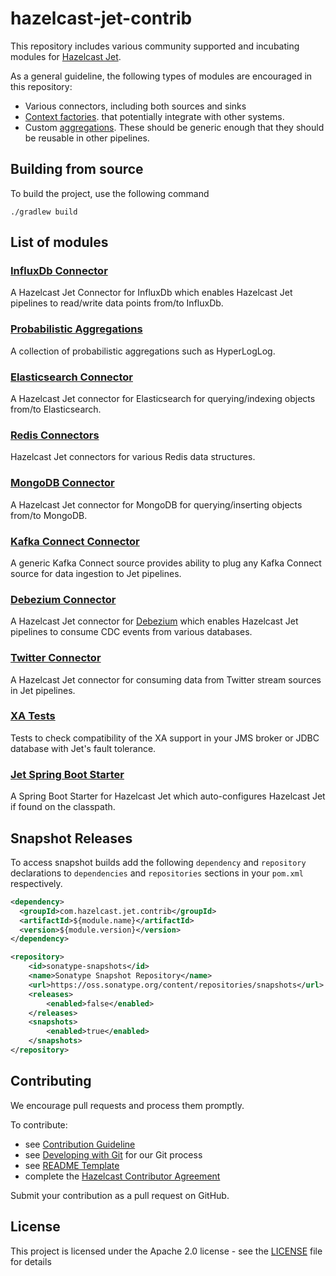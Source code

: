 # hazelcast-jet-contrib

This repository includes various community supported and incubating 
modules for [Hazelcast Jet](https://github.com/hazelcast/hazelcast-jet).

As a general guideline, the following types of modules are encouraged
in this repository:

* Various connectors, including both sources and sinks
* [Context factories](https://docs.hazelcast.org/docs/jet/3.0/javadoc/com/hazelcast/jet/pipeline/ContextFactory.html).
that potentially integrate with other systems.
* Custom [aggregations](https://docs.hazelcast.org/docs/jet/3.0/javadoc/com/hazelcast/jet/aggregate/AggregateOperation.html).
These should be generic enough that they should be reusable in other
 pipelines.

## Building from source

To build the project, use the following command

```
./gradlew build
```

## List of modules

### [InfluxDb Connector](influxdb) 

A Hazelcast Jet Connector for InfluxDb which enables Hazelcast Jet
pipelines to read/write data points from/to InfluxDb.

### [Probabilistic Aggregations](probabilistic) 

A collection of probabilistic aggregations such as HyperLogLog.

### [Elasticsearch Connector](elasticsearch) 

A Hazelcast Jet connector for Elasticsearch for querying/indexing objects
from/to Elasticsearch.

### [Redis Connectors](redis)

Hazelcast Jet connectors for various Redis data structures.

### [MongoDB Connector](mongodb) 

A Hazelcast Jet connector for MongoDB for querying/inserting objects
from/to MongoDB.

### [Kafka Connect Connector](kafka-connect) 

A generic Kafka Connect source provides ability to plug any Kafka
Connect source for data ingestion to Jet pipelines.

### [Debezium Connector](debezium) 

A Hazelcast Jet connector for [Debezium](https://debezium.io/) which
enables Hazelcast Jet pipelines to consume CDC events from various databases.


### [Twitter Connector](twitter) 

A Hazelcast Jet connector for consuming data from Twitter stream 
sources in Jet pipelines.

### [XA Tests](xa-test)

Tests to check compatibility of the XA support in your JMS broker or
JDBC database with Jet's fault tolerance.

### [Jet Spring Boot Starter](jet-spring-boot-starter)

A Spring Boot Starter for Hazelcast Jet which auto-configures Hazelcast
Jet if found on the classpath.

## Snapshot Releases

To access snapshot builds add the following `dependency` and 
`repository` declarations to `dependencies` and `repositories` sections
in your `pom.xml` respectively.
              
```xml
<dependency>
  <groupId>com.hazelcast.jet.contrib</groupId>
  <artifactId>${module.name}</artifactId>
  <version>${module.version}</version>
</dependency>
```

```xml
<repository>
    <id>sonatype-snapshots</id>
    <name>Sonatype Snapshot Repository</name>
    <url>https://oss.sonatype.org/content/repositories/snapshots</url>
    <releases>
        <enabled>false</enabled>
    </releases>
    <snapshots>
        <enabled>true</enabled>
    </snapshots>
</repository>
````

## Contributing

We encourage pull requests and process them promptly.

To contribute:

* see [Contribution Guideline](https://github.com/hazelcast/hazelcast-jet-contrib/blob/master/CONTRIBUTING.md)
* see [Developing with Git](https://hazelcast.atlassian.net/wiki/display/COM/Developing+with+Git) for our Git process
* see [README Template](https://github.com/hazelcast/hazelcast-jet-contrib/blob/master/templates/README.template.md)
* complete the [Hazelcast Contributor Agreement](https://hazelcast.atlassian.net/wiki/display/COM/Hazelcast+Contributor+Agreement)

Submit your contribution as a pull request on GitHub. 

## License

This project is licensed under the Apache 2.0 license - see the
[LICENSE](LICENSE) file for details

